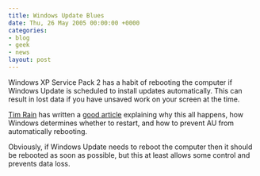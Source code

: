 ```yaml
---
title: Windows Update Blues
date: Thu, 26 May 2005 00:00:00 +0000
categories:
- blog
- geek
- news
layout: post
---
```


Windows XP Service Pack 2 has a habit of rebooting the computer if Windows Update is scheduled to install updates automatically.  This can result in lost data if you have unsaved work on your screen at the time.

<a href="http://blogs.msdn.com/tim_rains">Tim Rain</a> has written a <a href="http://blogs.msdn.com/tim_rains/archive/2004/11/15/257877.aspx">good article</a> explaining why this all happens, how Windows determines whether to restart, and how to prevent AU from automatically rebooting.

Obviously, if Windows Update needs to reboot the computer then it should be rebooted as soon as possible, but this at least allows some control and prevents data loss.




